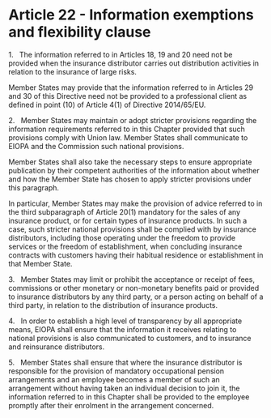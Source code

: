 # Article 22 - Information exemptions and flexibility clause


1.   The information referred to in Articles 18, 19 and 20 need not be provided when the insurance distributor carries out distribution activities in relation to the insurance of large risks.

Member States may provide that the information referred to in Articles 29 and 30 of this Directive need not be provided to a professional client as defined in point (10) of Article 4(1) of Directive 2014/65/EU.

2.   Member States may maintain or adopt stricter provisions regarding the information requirements referred to in this Chapter provided that such provisions comply with Union law. Member States shall communicate to EIOPA and the Commission such national provisions.

Member States shall also take the necessary steps to ensure appropriate publication by their competent authorities of the information about whether and how the Member State has chosen to apply stricter provisions under this paragraph.

In particular, Member States may make the provision of advice referred to in the third subparagraph of Article 20(1) mandatory for the sales of any insurance product, or for certain types of insurance products. In such a case, such stricter national provisions shall be complied with by insurance distributors, including those operating under the freedom to provide services or the freedom of establishment, when concluding insurance contracts with customers having their habitual residence or establishment in that Member State.

3.   Member States may limit or prohibit the acceptance or receipt of fees, commissions or other monetary or non-monetary benefits paid or provided to insurance distributors by any third party, or a person acting on behalf of a third party, in relation to the distribution of insurance products.

4.   In order to establish a high level of transparency by all appropriate means, EIOPA shall ensure that the information it receives relating to national provisions is also communicated to customers, and to insurance and reinsurance distributors.

5.   Member States shall ensure that where the insurance distributor is responsible for the provision of mandatory occupational pension arrangements and an employee becomes a member of such an arrangement without having taken an individual decision to join it, the information referred to in this Chapter shall be provided to the employee promptly after their enrolment in the arrangement concerned.
